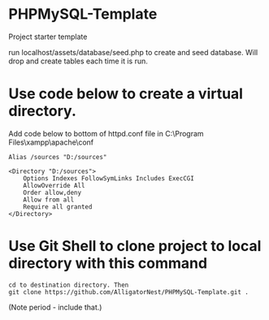 # PHPMySQL-Template
Project starter template

run localhost/assets/database/seed.php
to create and seed database. Will drop and create tables each time it is run.

# Use code below to create a virtual directory.
Add code below to bottom of httpd.conf file in C:\Program Files\xampp\apache\conf

```
Alias /sources "D:/sources"

<Directory "D:/sources">
	Options Indexes FollowSymLinks Includes ExecCGI
	AllowOverride All
	Order allow,deny
	Allow from all
	Require all granted
</Directory>
```


# Use Git Shell to clone project to local directory with this command
```
cd to destination directory. Then
git clone https://github.com/AlligatorNest/PHPMySQL-Template.git .
```
(Note period - include that.)


